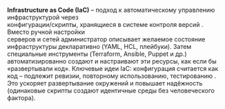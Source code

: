 **Infrastructure as Code (IaC)** – подход к автоматическому управлению инфраструктурой через  
конфигурации/скрипты, хранящиеся в системе контроля версий . Вместо ручной настройки  
серверов и сетей администратор описывает желаемое состояние инфраструктуры декларативно  (YAML, HCL, плейбуки). Затем специальные инструменты (Terraform, Ansible, Puppet и др.)  автоматизированно создают и настраивают эти ресурсы, как если бы «развертывали код».  Ключевые идеи IaC: конфигурация считается как код – подлежит ревизии, повторному  использованию, тестированию . Это ускоряет развертывание окружений и повышает  надёжность (одинаковые скрипты создают идентичные среды без человеческого фактора).
